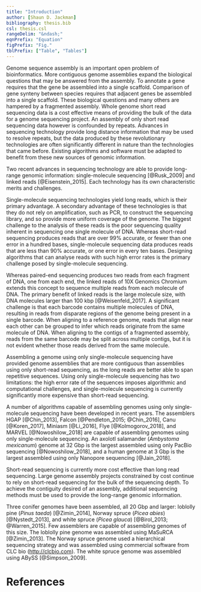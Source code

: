 ```yaml
---
title: "Introduction"
author: [Shaun D. Jackman]
bibliography: thesis.bib
csl: thesis.csl
rangeDelim: "&ndash;"
eqnPrefix: "Equation"
figPrefix: "Fig."
tblPrefix: ["Table", "Tables"]
---
```


Genome sequence assembly is an important open problem of bioinformatics. More contiguous genome assemblies expand the biological questions that may be answered from the assembly. To annotate a gene requires that the gene be assembled into a single scaffold. Comparison of gene synteny between species requires that adjacent genes be assembled into a single scaffold. These biological questions and many others are hampered by a fragmented assembly. Whole genome short read sequencing data is a cost effective means of providing the bulk of the data for a genome sequencing project. An assembly of only short read sequencing data however is confounded by repeats. Advances in sequencing technology provide long distance information that may be used to resolve repeats, but the data produced by these revolutionary technologies are often significantly different in nature than the technologies that came before. Existing algorithms and software must be adapted to benefit from these new sources of genomic information.

Two recent advances in sequencing technology are able to provide long-range genomic information: single-molecule sequencing [@Rusk_2009] and linked reads [@Eisenstein_2015]. Each technology has its own characteristic merits and challenges.

Single-molecule sequencing technologies yield long reads, which is their primary advantage. A secondary advantage of these technologies is that they do not rely on amplification, such as PCR, to construct the sequencing library, and so provide more uniform coverage of the genome. The biggest challenge to the analysis of these reads is the poor sequencing quality inherent in sequencing one single molecule of DNA. Whereas short-read sequencing produces reads that are over 99% accurate, or fewer than one error in a hundred bases, single-molecule sequencing data produces reads that are less than 90% accurate, or one error in every ten bases. Designing algorithms that can analyse reads with such high error rates is the primary challenge posed by single-molecule sequencing.

Whereas paired-end sequencing produces two reads from each fragment of DNA, one from each end, the linked reads of 10X Genomics Chromium extends this concept to sequence multiple reads from each molecule of DNA. The primary benefit of linked reads is the large molecule size, with DNA molecules larger than 100 kbp [@Weisenfeld_2017]. A significant challenge is that each barcode contains multiple molecules of DNA, resulting in reads from disparate regions of the genome being present in a single barcode. When aligning to a reference genome, reads that align near each other can be grouped to infer which reads originate from the same molecule of DNA. When aligning to the contigs of a fragmented assembly, reads from the same barcode may be split across multiple contigs, but it is not evident whether those reads derived from the same molecule.

Assembling a genome using only single-molecule sequencing have provided genome assemblies that are more contiguous than assemblies using only short-read sequencing, as the long reads are better able to span repetitive sequences. Using only single-molecule sequencing has two limitations: the high error rate of the sequences imposes algorithmic and computational challenges, and single-molecule sequencing is currently significantly more expensive than short-read sequencing.

A number of algorithms capable of assembling genomes using only single-molecule sequencing have been developed in recent years. The assemblers HGAP [@Chin_2013], Falcon [@Pendleton_2015; @Chin_2016], Canu [@Koren_2017], Miniasm [@Li_2016], Flye [@Kolmogorov_2018], and MARVEL [@Nowoshilow_2018] are capable of assembling genomes using only single-molecule sequencing. An axolotl salamander (*Ambystoma mexicanum*) genome at 32 Gbp is the largest assembled using only PacBio sequencing [@Nowoshilow_2018], and a human genome at 3 Gbp is the largest assembled using only Nanopore sequencing [@Jain_2018].

Short-read sequencing is currently more cost effective than long read sequencing. Large genome assembly projects constrained by cost continue to rely on short-read sequencing for the bulk of the sequencing depth. To achieve the contiguity desired of an assembly, additional sequencing methods must be used to provide the long-range genomic information.

Three conifer genomes have been assembled, all 20 Gbp and larger: loblolly pine (*Pinus taeda*) [@Zimin_2014], Norway spruce (*Picea abies*) [@Nystedt_2013], and white spruce (*Picea glauca*) [@Birol_2013; @Warren_2015]. Few assemblers are capable of assembling genomes of this size. The loblolly pine genome was assembled using MaSuRCA [@Zimin_2013]. The Norway spruce genome used a hierarchical sequencing strategy and was assembled using commercial software from CLC bio (<http://clcbio.com>). The white spruce genome was assembled using ABySS [@Simpson_2009].

# References

